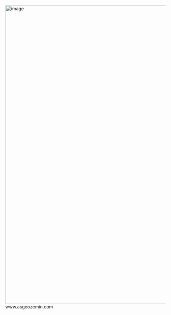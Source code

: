 <img width="1902" height="941" alt="image" src="https://github.com/user-attachments/assets/1d98f50e-cc98-4856-93a5-f2ca07399602" />
www.asgeozemin.com
